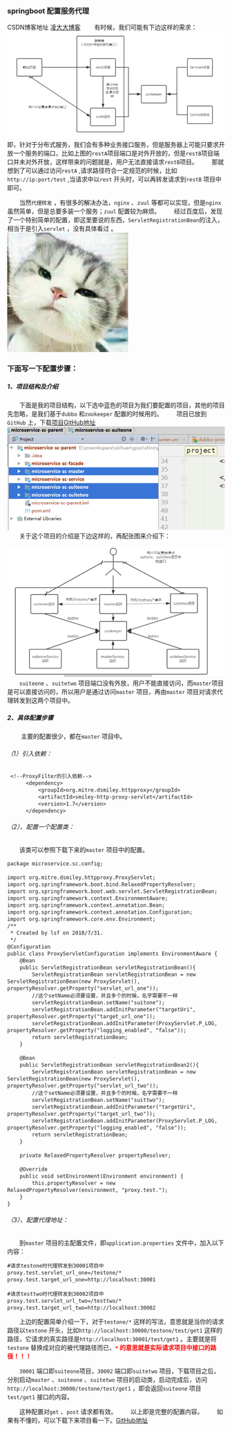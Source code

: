 ### springboot 配置服务代理
CSDN博客地址    [凌大大博客](https://blog.csdn.net/wohaqiyi/article/details/81327512)
&emsp;&emsp;有时候，我们可能有下边这样的需求：
![image](https://github.com/lingshufeng/images/blob/master/images/1.png)
即，针对于分布式服务，我们会有多种业务接口服务，但是服务器上可能只要求开放一个服务的端口，比如上图的`restA`项目端口是对外开放的，但是`restB`项目端口并未对外开放，这样带来的问题就是，用户无法直接请求`restB`项目。
&emsp;&emsp;那就想到了可以通过访问`restA` ,请求路径符合一定规范的时候，比如`http://ip:port/test` ,当请求中以`rest` 开头时，可以再转发请求到`restB` 项目中即可。

&emsp;&emsp;当然`代理转发` ，有很多的解决办法，`nginx`  、`zuul` 等都可以实现，但是`nginx` 虽然简单，但是总要多装一个服务；`zuul` 配置较为麻烦。
&emsp;&emsp;经过百度后，发现了一个特别简单的配置，即这里要说的东西，`ServletRegistrationBean`的注入，相当于是引入`servlet` ，没有具体看过 。
![image](https://github.com/lingshufeng/images/blob/master/images/%E3%80%90%E8%A1%A8%E6%83%85%E3%80%91%E7%8C%AB%E7%9C%AF%E7%9C%BC%E7%9D%9B.png)

### 下面写一下配置步骤：
##### 1、项目结构及介绍
&emsp;&emsp;下面是我的项目结构，以下选中蓝色的项目为我们要配置的项目，其他的项目先忽略，是我们基于`dubbo` 和`zookeeper` 配置的时候用的。
&emsp;&emsp;项目已放到`GitHub` 上，下载[项目GitHub地址](https://github.com/lingshufeng/springbootproxy)
![image](https://github.com/lingshufeng/images/blob/master/images/2.png)
&emsp;&emsp;关于这个项目的介绍是下边这样的，再配张图来介绍下：

![image](https://github.com/lingshufeng/images/blob/master/images/3.png)
&emsp;&emsp;`suiteone` 、`suitetwo` 项目端口没有外放，用户不能直接访问，而`master`项目是可以直接访问的，所以用户是通过访问`master` 项目，再由`master` 项目对请求代理转发到这两个项目中。
##### 2、具体配置步骤
&emsp;&emsp; 主要的配置很少，都在`master` 项目中。
###### （1）引入依赖：

```
 <!--ProxyFilter的引入依赖-->
      <dependency>
          <groupId>org.mitre.dsmiley.httpproxy</groupId>
          <artifactId>smiley-http-proxy-servlet</artifactId>
          <version>1.7</version>
      </dependency>
```
###### （2）、配置一个配置类：
&emsp;&emsp;该类可以参照下载下来的`master` 项目中的配置。
```
package microservice.sc.config;

import org.mitre.dsmiley.httpproxy.ProxyServlet;
import org.springframework.boot.bind.RelaxedPropertyResolver;
import org.springframework.boot.web.servlet.ServletRegistrationBean;
import org.springframework.context.EnvironmentAware;
import org.springframework.context.annotation.Bean;
import org.springframework.context.annotation.Configuration;
import org.springframework.core.env.Environment;
/**
 * Created by lsf on 2018/7/31.
 */
@Configuration
public class ProxyServletConfiguration implements EnvironmentAware {
    @Bean
    public ServletRegistrationBean servletRegistrationBean(){
        ServletRegistrationBean servletRegistrationBean = new ServletRegistrationBean(new ProxyServlet(), propertyResolver.getProperty("servlet_url_one"));
        //这个setName必须要设置，并且多个的时候，名字需要不一样
        servletRegistrationBean.setName("suitone");
        servletRegistrationBean.addInitParameter("targetUri", propertyResolver.getProperty("target_url_one"));
        servletRegistrationBean.addInitParameter(ProxyServlet.P_LOG, propertyResolver.getProperty("logging_enabled", "false"));
        return servletRegistrationBean;
    }

    @Bean
    public ServletRegistrationBean servletRegistrationBean2(){
        ServletRegistrationBean servletRegistrationBean = new ServletRegistrationBean(new ProxyServlet(), propertyResolver.getProperty("servlet_url_two"));
        //这个setName必须要设置，并且多个的时候，名字需要不一样
        servletRegistrationBean.setName("suittwo");
        servletRegistrationBean.addInitParameter("targetUri", propertyResolver.getProperty("target_url_two"));
        servletRegistrationBean.addInitParameter(ProxyServlet.P_LOG, propertyResolver.getProperty("logging_enabled", "false"));
        return servletRegistrationBean;
    }

    private RelaxedPropertyResolver propertyResolver;

    @Override
    public void setEnvironment(Environment environment) {
        this.propertyResolver = new RelaxedPropertyResolver(environment, "proxy.test.");
    }
}

```
###### （3）、配置代理地址：
&emsp;&emsp;到`master` 项目的主配置文件，即`application.properties` 文件中，加入以下内容：

```
#请求testone时代理转发到30001项目中
proxy.test.servlet_url_one=/testone/*
proxy.test.target_url_one=http://localhost:30001

#请求testtwo时代理转发到30002项目中
proxy.test.servlet_url_two=/testtwo/*
proxy.test.target_url_two=http://localhost:30002
```
&emsp;&emsp;上边的配置简单介绍一下，对于`testone/*` 这样的写法，意思就是当你的请求路径以`testone` 开头，比如`http://localhost:30000/testone/test/get1` 这样的路径，它请求的真实路径是`http://localhost:30001/test/get1` 。主要就是将`testone` 替换成对应的被代理路径而已，<font color='#f00'>**`*` 的意思就是实际请求项目中接口的路径！！！**</font>

&emsp;&emsp;`30001` 端口即`suiteone`项目，`30002` 端口即`suitetwo` 项目，下载项目之后，分别启动`master` 、`suiteone` 、`suitetwo` 项目的启动类，启动完成后，访问`http://localhost:30000/testone/test/get1` ，即会返回`suiteone` 项目`test/get1` 接口的内容。

&emsp;&emsp;这种配置对`get` 、`post` 请求都有效。
&emsp;&emsp;以上即是完整的配置内容。
&emsp;&emsp;如果有不懂的，可以下载下来项目看一下。[GitHub地址](https://github.com/lingshufeng/springbootproxy)
